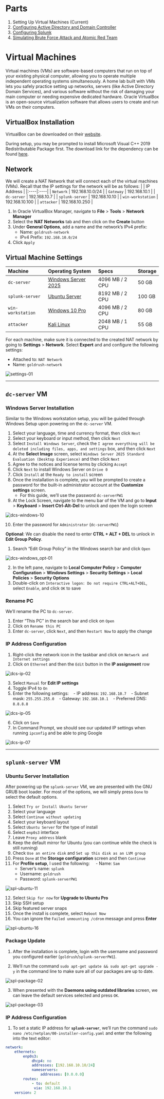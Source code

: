 # Parts
1. Setting Up Virtual Machines (Current)
2. [Configuring Active Directory and Domain Controller](https://github.com/larryn-tech/homelab/blob/main/02-active_directory.md)
3. [Configuring Splunk](https://github.com/larryn-tech/homelab/blob/main/03-splunk_configuration.md)
4. [Simulating Brute Force Attack and Atomic Red Team](https://github.com/larryn-tech/homelab/blob/main/04-attack.md)

# Virtual Machines
Virtual machines (VMs) are software-based computers that run on top of your existing physical computer, allowing you to operate multiple independent operating systems simultaneously. A home lab built with VMs lets you safely practice setting up networks, servers (like Active Directory Domain Services), and various software without the risk of damaging your main computer or needing expensive dedicated hardware. Oracle VirtualBox is an open-source virtualization software that allows users to create and run VMs on their computers.

## VirtualBox Installation
VirtualBox can be downloaded on their [website](https://www.oracle.com/virtualization/technologies/vm/downloads/virtualbox-downloads.html?source=:ow:o:p:nav:mmddyyVirtualBoxHero&intcmp=:ow:o:p:nav:mmddyyVirtualBoxHero).

During setup, you may be prompted to install Microsoft Visual C++ 2019 Redistributable Package first. The download link for the dependency can be found [here](https://learn.microsoft.com/en-us/cpp/windows/latest-supported-vc-redist?view=msvc-170).

## Network
We will create a NAT Network that will connect each of the virtual machines (VMs). Recall that the IP settings for the network will be as follows:
|	| IP Address	|
|:----|:----|
| `Network` | 192.168.10.0/24 |
| `Gateway` | 192.168.10.1 |
| `dc-server` | 192.168.10.7 |
| `splunk-server` | 192.168.10.10 |
| `win-workstation` | 192.168.10.100 |
| `attacker` | 192.168.10.250 |

1. In Oracle VirtualBox Manager, navigate to **File** > **Tools** > **Network Manager**
2. Select the **NAT Networks** tab and then click on the **Create** button
3. Under **General Options**, add a name and the network’s IPv4 prefix:
	- Name: `goldrush-network`
	- IPv4 Prefix: `192.168.10.0/24`
4. Click `Apply`

## Virtual Machine Settings

| Machine | Operating System | Specs | Storage |
|:----|:----|:----|:----|
| `dc-server` | [Windows Server 2025](https://www.microsoft.com/en-us/evalcenter/evaluate-windows-server-2025) | 4096 MB / 2 CPU | 50 GB |
| `splunk-server` | [Ubuntu Server](https://ubuntu.com/download/server) | 8192 MB / 2 CPU | 100 GB |
| `win-workstation` | [Windows 10 Pro](https://www.microsoft.com/en-us/software-download/windows10ISO) | 4096 MB / 2 CPU | 80 GB |
| `attacker` | [Kali Linux](https://www.kali.org/get-kali/#kali-virtual-machines) | 2048 MB / 1 CPU | 55 GB |

For each machine, make sure it is connected to the created NAT network by going to **Settings** > **Network**. Select **Expert** and and configure the following settings:
- Attached to: `NAT Network`
- Name: `goldrush-network`

![settings-01]

---

## `dc-server` VM
### Windows Server Installation
Similar to the Windows workstation setup, you will be guided through Windows Setup upon powering on the `dc-server` VM.
1. Select your language, time and currency format, then click `Next`
2. Select your keyboard or input method, then click `Next`
3. Select `Install Windows Server`, check the `I agree everything will be deleted including files, apps, and settings` box, and then click `Next`
4. At the **Select Image** screen, select `Windows Server 2025 Standard Evaluation (Desktop Experience)` and then click `Next`
5. Agree to the notices and license terms by clicking `Accept`
6. Click `Next` to install Windows Server on `Drive 0`
7. Click `Install` at the `Ready to install` screen
8. Once the installation is complete, you will be prompted to create a password for the built-in administrator account at the **Customize settings** screen.
	- For this guide, we’ll use the password `dc-serverPW1`
9. At the Lock Screen, navigate to the menu bar of the VM and go to **Input** > **Keyboard** > **Insert Ctrl-Alt-Del** to unlock and open the login screen

![dcs-windows-10]

10. Enter the password for `Administrator` (`dc-serverPW1`)

**Optional**: We can disable the need to enter **CTRL + ALT + DEL** to unlock in **Edit Group Policy**.
1. Search “Edit Group Policy” in the Windows search bar and click `Open`

![dcs-windows_opt-01]

2. In the left pane, navigate to **Local Computer Policy** > **Computer Configuration** > **Windows Settings** > **Security Settings** > **Local Policies** > **Security Options**
3. Double-click on `Interactive logon: Do not require CTRL+ALT+DEL`, select `Enable`, and click `OK` to save

### Rename PC
We’ll rename the PC to `dc-server`.
1. Enter “This PC” in the search bar and click on `Open`
2. Click on `Rename this PC`
3. Enter `dc-server`, click `Next`, and then `Restart Now` to apply the change

### IP Address Configuration
1. Right-click the network icon in the taskbar and click on `Network and Internet settings`
2. Click on `Ethernet` and then the `Edit` button in the **IP assignment** row

![dcs-ip-02]

3. Select `Manual` for **Edit IP settings**
4. Toggle IPv4 to `On`
5. Enter the following settings:
   - IP address: `192.168.10.7`
   - Subnet mask: `255.255.255.0`
   - Gateway: `192.168.10.1`
   - Preferred DNS: `8.8.8.8`

![dcs-ip-05]

6. Click on `Save`
7. In Command Prompt, we should see our updated IP settings when running `ipconfig` and be able to ping Google

![dcs-ip-07]

---

## `splunk-server` VM
### Ubuntu Server Installation
After powering up the `splunk-server` VM, we are presented with the GNU GRUB boot loader. For most of the options, we will simply press `Done` to select the default options.
1. Select `Try or Install Ubuntu Server`
2. Select your language
3. Select `Continue without updating`
4. Select your keyboard layout
5. Select `Ubuntu Server` for the type of install
6. Select `enp0s3` interface
7. Leave `Proxy address` blank
8. Keep the default mirror for Ubuntu (you can continue while the check is still running)
9. Check `Use an entire disk` and `Set up this disk as an LVM group`
10. Press `Done` at the **Storage configuration** screen and then `Continue`
11. For **Profile setup**, I used the following:
    - Name: `Sam`
	- Server’s name: `splunk`
	- Username: `goldrush`
	- Password: `splunk-serverPW1`

![spl-ubuntu-11]

12. Select `Skip for now` for **Upgrade to Ubuntu Pro**
13. Skip SSH setup
14. Skip featured server snaps
15. Once the install is complete, select `Reboot Now`
16. You can ignore the `Failed unmounting /cdrom` message and press **Enter**

![spl-ubuntu-16]

### Package Update
1. After the installation is complete, login with the username and password you configured earlier (`goldrush`/`splunk-serverPW1`).

2. We’ll run the command `sudo apt-get update && sudo apt-get upgrade -y` in the command line to make sure all of our packages are up to date.

![spl-package-02]

3. When presented with the **Daemons using outdated libraries** screen, we can leave the default services selected and press `OK`.

![spl-package-03]

### IP Address Configuration
1. To set a static IP address for **`splunk-server`**, we’ll run the command `sudo nano /etc/netplan/00-installer-config.yaml` and enter the following into the text editor:

```yaml
network:
    ethernets:
        enp0s3:
            dhcp4: no
            addresses: [192.168.10.10/24]
            nameservers:
                addresses: [0.0.0.0]
        routes:
            - to: default
             via: 192.168.10.1
    version: 2
```

[atk-ip-01]: ./img/01/01-atk-ip-01.png
[atk-ip-02]: ./img/01/01-atk-ip-02.png
[atk-ip-03]: ./img/01/01-atk-ip-03.png
[atk-ip-06]: ./img/01/01-atk-ip-06.png
[atk-kali-19]: ./img/01/01-atk-kali-19.png
[dcs-ip-02]: ./img/01/01-dcs-ip-02.png
[dcs-ip-05]: ./img/01/01-dcs-ip-05.png
[dcs-ip-07]: ./img/01/01-dcs-ip-07.png
[dcs-windows_opt-01]: ./img/01/01-dcs-windows_opt-01.png
[dcs-windows-10]: ./img/01/01-dcs-windows-10.png
[settings-01]: ./img/01/01-settings-01.png
[spl-ip-01]: ./img/01/01-spl-ip-01.png
[spl-ip-04]: ./img/01/01-spl-ip-04.png
[spl-package-02]: ./img/01/01-spl-package-02.png
[spl-package-03]: ./img/01/01-spl-package-03.png
[spl-ubuntu-11]: ./img/01/01-spl-ubuntu-11.png
[spl-ubuntu-16]: ./img/01/01-spl-ubuntu-16.png
[win-ip-03]: ./img/01/01-win-ip-03.png
[win-ip-05]: ./img/01/01-win-ip-05.png
[win-ip-07]: ./img/01/01-win-ip-07.png